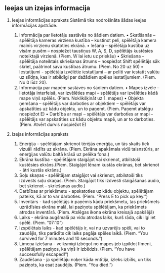 ## Ieejas un izejas informacija
1. Ieejas informācijas apraksts
Sistēmā tiks nodrošināta šādas ieejas informācijas apstrāde.
    1. Informācija par lietotāju sastāvēs no šādiem datiem.
        • Skatīšanās – spēlētāja kameras virziena kustība – kustinot peli, spēlētāja kamera
mainīs virzienu skatoties ekrānā.
        • Iešana – spēlētāja kustība uz visām pusēm – nospiežot taustiņus W, A, S, D, spēlētājs
kustēsies noteiktajā virzienā. (Piem. W lai ietu uz priekšu)
        • Skriešana – spēlētāja noteiktais skriešanas ātrums – nospiežot Shift spēlētājs sāk
skriet, paātrinot savu kustības ātrumu. (Piem. No 20 uz 50)
        • Iestatījumi - spēlētāja izvēlētie iestatījumi – ar pelīti var iestatīt valūtu uz slīdņa, kas
ir atbildīgi par dažādiem spēles iestatījumiem. (Piem. No 0 līdz 20).
    2. Informācija par mapēm sastāvēs no šādiem datiem.
        • Mapes izvēle – lietotāja interfeisā, var izvēlēties mapi – spēlētājs var izvēlēties kādā
mape viņš spēlēs. (Piem. Noklikšķināt uz 1. mapes)
        • Objekta ņemšana – spēlētājs var darboties ar objektiem – spēlētājs var apskatīties uz
kādu objektu, un to paņemt. (Piem. Paņemt atslēgu nospiežot E)
        • Darbība ar mapi – spēlētājs var darboties ar mapi – spēlētājs var apskatīties uz kādu
objektu mapē, un ar to darboties. (Piem. Atvērt durvis nospiežot E)

2. Izejas informācijas apraksts
    1. Enerģija – spēlētājam skrienot tērējās enerģija, un tās skaits tiek vizuāli rādīts uz
ekrāna. (Piem. Ekrāna apakšmala vidū taisnstūris, ar enerģijas valūtu baltā krāsā
uz pelēka fona.)
    2. Ekrāna kustība - spēlētājam staigājot vai skrienot, atbilstoši kustēsies
ekrāns.(Piem. Staigājot lēnam kustās ekrānas, bet skrienot - ātri kustās ekrāns.)
    3. Soļu skaņas - spēlētājam staigājot vai skrienot, atbilstoši tiks izdvests soļu skaņas.
(Piem. Staigājot tiks izdvesti staigāšanas audio, bet skrienot – skriešanas audio.)
    4. Darbības ar priekšmetu - apskatoties uz kādu objektu, spēlētājam pateiks, kā ar to
var darboties. (Piem. “Press E to pick up key.”)
    5. Inventārs - kad spēlētājs ir paņēmis kādu priekšmetu, tas priekšmets uzrādīsies
ekrāna malā, lai paziņotu spēlētājam, ka priekšmets atrodas inventārā. (Piem.
Atslēgas ikona ekrāna kreisajā apakšējā)
    6. Laiks - ekrāna augšmalā pa vidu atrodas laiks, kurš rāda, cik ilgi iet spēlē. (Piem.
”07:10”)
    7. Izspēlētais laiks - kad spēlētājs ir, vai nu uzvarējis spēli, vai to zaudējis, tiks parādīts
cik laiks pagāja spēles laikā. (Piem. “You survived for 7 minutes and 10 seconds.”)
    8. Līmeņa iziešana - veiksmīgi izbēgot no mapes jeb izpildot līmeni, spēlētājam
paziņos, ka viņš ir izbēdzis. (Piem. “You have successfully escaped!”)
    9. Zaudēšana - ja spēlētāju noķer kāda entītija, izleks izbīlis, un tiks paziņots, ka esat
zaudējis. (Piem. “You died.”)
